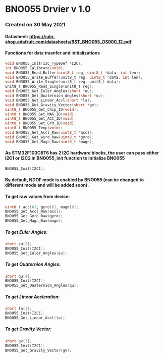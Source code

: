 # BNO055 Drvier v 1.0
### Created on 30 May 2021

#### Datasheet: https://cdn-shop.adafruit.com/datasheets/BST_BNO055_DS000_12.pdf

#### Functions for data trasnfer and initializations 
```C
void BNO055_Init(I2C_TypeDef *I2C);
int BNO055_Calibrate(void);
void BNO055_Read_Buffer(uint8_t reg, uint8_t *data, int len);
void BNO055_Write_Buffer(unit8_t reg, uint8_t *data, int len);
void BNO055_Write_Single(unit8_t reg, unit8_t data);
unit8_t BNO055_Read_Single(unit8_t reg);
void BNO055_Get_Euler_Angles(short *eu);
void BNO055_Get_Quaternion_Angles(short *qu);
void BNO055_Get_Linear_Accl(short *la);
void BNO055_Get_Gravity_Vector(short *gv);
uint8_t BNO055_Get_Chip_ID(void);
uint8_t BNO055_Get_MAG_ID(void);
uint8_t BNO055_Get_ACC_ID(void);
uint8_t BNO055_Get_GYR_ID(void);
uint8_t BNO055_Temp(void);
void BNO055_Get_Accl_Raw(uint8_t *accl);
void BNO055_Get_Gyro_Raw(uint8_t *gyro);
void BNO055_Get_Magn_Raw(uint8_t *magn);
```

#### As STM32F103C8T6 has 2 I2C hardware blocks, the user can pass either I2C1 or I2C2 in BNO055_Init function to initialize BNO055

```c
BNO055_Init(I2C1);
```

#### By default, NDOF mode is enabled by BNO055 (can be changed to different mode and will be added soon).

#### To get raw values from device:

```c
uint8_t acc[6], gyro[6], magn[6];
BNO055_Get_Accl_Raw(accl);
BNO055_Get_Gyro_Raw(gyro);
BNO055_Get_Magn_Raw(magn);
```

##### To get Euler Angles:
```C
short eu[3];
BNO055_Init(I2C1);
BNO055_Get_Euler_Angles(eu);
```

##### To get Quaternion Angles:
```C
short qu[4];
BNO055_Init(I2C1);
BNO055_Get_Quaternion_Angles(qu);
```

##### To get Linear Accleration:
```C
short la[3];
BNO055_Init(I2C1);
BNO055_Get_Linear_Accl(la);
```

##### To get Gravity Vector:
```C
short gv[3];
BNO055_Init(I2C1);
BNO055_Get_Gravity_Vector(gv);
```
